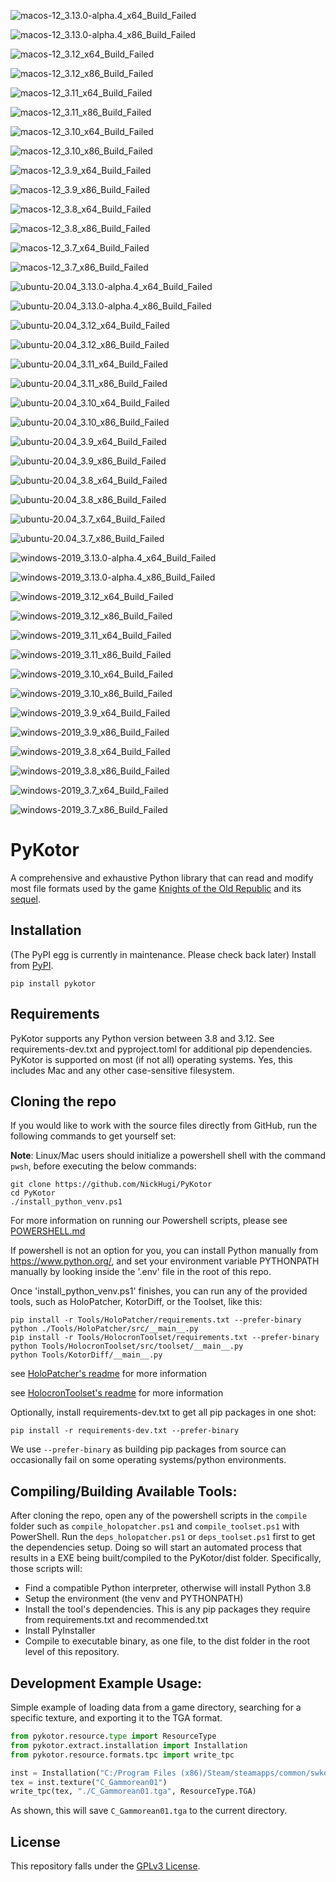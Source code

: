 ![macos-12_3.13.0-alpha.4_x64_Build_Failed](https://img.shields.io/badge/macos-12_3.13.0-alpha.4_x64_Build_Failed-lightgrey)

![macos-12_3.13.0-alpha.4_x86_Build_Failed](https://img.shields.io/badge/macos-12_3.13.0-alpha.4_x86_Build_Failed-lightgrey)

![macos-12_3.12_x64_Build_Failed](https://img.shields.io/badge/macos-12_3.12_x64_Build_Failed-lightgrey)

![macos-12_3.12_x86_Build_Failed](https://img.shields.io/badge/macos-12_3.12_x86_Build_Failed-lightgrey)

![macos-12_3.11_x64_Build_Failed](https://img.shields.io/badge/macos-12_3.11_x64_Build_Failed-lightgrey)

![macos-12_3.11_x86_Build_Failed](https://img.shields.io/badge/macos-12_3.11_x86_Build_Failed-lightgrey)

![macos-12_3.10_x64_Build_Failed](https://img.shields.io/badge/macos-12_3.10_x64_Build_Failed-lightgrey)

![macos-12_3.10_x86_Build_Failed](https://img.shields.io/badge/macos-12_3.10_x86_Build_Failed-lightgrey)

![macos-12_3.9_x64_Build_Failed](https://img.shields.io/badge/macos-12_3.9_x64_Build_Failed-lightgrey)

![macos-12_3.9_x86_Build_Failed](https://img.shields.io/badge/macos-12_3.9_x86_Build_Failed-lightgrey)

![macos-12_3.8_x64_Build_Failed](https://img.shields.io/badge/macos-12_3.8_x64_Build_Failed-lightgrey)

![macos-12_3.8_x86_Build_Failed](https://img.shields.io/badge/macos-12_3.8_x86_Build_Failed-lightgrey)

![macos-12_3.7_x64_Build_Failed](https://img.shields.io/badge/macos-12_3.7_x64_Build_Failed-lightgrey)

![macos-12_3.7_x86_Build_Failed](https://img.shields.io/badge/macos-12_3.7_x86_Build_Failed-lightgrey)

![ubuntu-20.04_3.13.0-alpha.4_x64_Build_Failed](https://img.shields.io/badge/ubuntu-20.04_3.13.0-alpha.4_x64_Build_Failed-lightgrey)

![ubuntu-20.04_3.13.0-alpha.4_x86_Build_Failed](https://img.shields.io/badge/ubuntu-20.04_3.13.0-alpha.4_x86_Build_Failed-lightgrey)

![ubuntu-20.04_3.12_x64_Build_Failed](https://img.shields.io/badge/ubuntu-20.04_3.12_x64_Build_Failed-lightgrey)

![ubuntu-20.04_3.12_x86_Build_Failed](https://img.shields.io/badge/ubuntu-20.04_3.12_x86_Build_Failed-lightgrey)

![ubuntu-20.04_3.11_x64_Build_Failed](https://img.shields.io/badge/ubuntu-20.04_3.11_x64_Build_Failed-lightgrey)

![ubuntu-20.04_3.11_x86_Build_Failed](https://img.shields.io/badge/ubuntu-20.04_3.11_x86_Build_Failed-lightgrey)

![ubuntu-20.04_3.10_x64_Build_Failed](https://img.shields.io/badge/ubuntu-20.04_3.10_x64_Build_Failed-lightgrey)

![ubuntu-20.04_3.10_x86_Build_Failed](https://img.shields.io/badge/ubuntu-20.04_3.10_x86_Build_Failed-lightgrey)

![ubuntu-20.04_3.9_x64_Build_Failed](https://img.shields.io/badge/ubuntu-20.04_3.9_x64_Build_Failed-lightgrey)

![ubuntu-20.04_3.9_x86_Build_Failed](https://img.shields.io/badge/ubuntu-20.04_3.9_x86_Build_Failed-lightgrey)

![ubuntu-20.04_3.8_x64_Build_Failed](https://img.shields.io/badge/ubuntu-20.04_3.8_x64_Build_Failed-lightgrey)

![ubuntu-20.04_3.8_x86_Build_Failed](https://img.shields.io/badge/ubuntu-20.04_3.8_x86_Build_Failed-lightgrey)

![ubuntu-20.04_3.7_x64_Build_Failed](https://img.shields.io/badge/ubuntu-20.04_3.7_x64_Build_Failed-lightgrey)

![ubuntu-20.04_3.7_x86_Build_Failed](https://img.shields.io/badge/ubuntu-20.04_3.7_x86_Build_Failed-lightgrey)

![windows-2019_3.13.0-alpha.4_x64_Build_Failed](https://img.shields.io/badge/windows-2019_3.13.0-alpha.4_x64_Build_Failed-lightgrey)

![windows-2019_3.13.0-alpha.4_x86_Build_Failed](https://img.shields.io/badge/windows-2019_3.13.0-alpha.4_x86_Build_Failed-lightgrey)

![windows-2019_3.12_x64_Build_Failed](https://img.shields.io/badge/windows-2019_3.12_x64_Build_Failed-lightgrey)

![windows-2019_3.12_x86_Build_Failed](https://img.shields.io/badge/windows-2019_3.12_x86_Build_Failed-lightgrey)

![windows-2019_3.11_x64_Build_Failed](https://img.shields.io/badge/windows-2019_3.11_x64_Build_Failed-lightgrey)

![windows-2019_3.11_x86_Build_Failed](https://img.shields.io/badge/windows-2019_3.11_x86_Build_Failed-lightgrey)

![windows-2019_3.10_x64_Build_Failed](https://img.shields.io/badge/windows-2019_3.10_x64_Build_Failed-lightgrey)

![windows-2019_3.10_x86_Build_Failed](https://img.shields.io/badge/windows-2019_3.10_x86_Build_Failed-lightgrey)

![windows-2019_3.9_x64_Build_Failed](https://img.shields.io/badge/windows-2019_3.9_x64_Build_Failed-lightgrey)

![windows-2019_3.9_x86_Build_Failed](https://img.shields.io/badge/windows-2019_3.9_x86_Build_Failed-lightgrey)

![windows-2019_3.8_x64_Build_Failed](https://img.shields.io/badge/windows-2019_3.8_x64_Build_Failed-lightgrey)

![windows-2019_3.8_x86_Build_Failed](https://img.shields.io/badge/windows-2019_3.8_x86_Build_Failed-lightgrey)

![windows-2019_3.7_x64_Build_Failed](https://img.shields.io/badge/windows-2019_3.7_x64_Build_Failed-lightgrey)

![windows-2019_3.7_x86_Build_Failed](https://img.shields.io/badge/windows-2019_3.7_x86_Build_Failed-lightgrey)

PyKotor
=======
A comprehensive and exhaustive Python library that can read and modify most file formats used by the game [Knights of the Old Republic](https://en.wikipedia.org/wiki/Star_Wars:_Knights_of_the_Old_Republic_(video_game)) and its [sequel](https://en.wikipedia.org/wiki/Star_Wars_Knights_of_the_Old_Republic_II:_The_Sith_Lords).

## Installation
(The PyPI egg is currently in maintenance. Please check back later) Install from [PyPI](https://pypi.org/project/PyKotor/).
```commandline
pip install pykotor
```

## Requirements
PyKotor supports any Python version between 3.8 and 3.12. See requirements-dev.txt and pyproject.toml for additional pip dependencies.
PyKotor is supported on most (if not all) operating systems. Yes, this includes Mac and any other case-sensitive filesystem.

## Cloning the repo
If you would like to work with the source files directly from GitHub, run the following commands to get yourself set:

**Note**: Linux/Mac users should initialize a powershell shell with the command `pwsh`, before executing the below commands:

```commandline
git clone https://github.com/NickHugi/PyKotor
cd PyKotor
./install_python_venv.ps1
```
For more information on running our Powershell scripts, please see [POWERSHELL.md](https://github.com/NickHugi/PyKotor/blob/master/POWERSHELL.md)

If powershell is not an option for you, you can install Python manually from https://www.python.org/, and set your environment variable PYTHONPATH manually by looking inside the '.env' file in the root of this repo.


Once 'install_python_venv.ps1' finishes, you can run any of the provided tools, such as HoloPatcher, KotorDiff, or the Toolset, like this:
```commandline
pip install -r Tools/HoloPatcher/requirements.txt --prefer-binary
python ./Tools/HoloPatcher/src/__main__.py
pip install -r Tools/HolocronToolset/requirements.txt --prefer-binary
python Tools/HolocronToolset/src/toolset/__main__.py
python Tools/KotorDiff/__main__.py
```

see [HoloPatcher's readme](https://github.com/NickHugi/PyKotor/tree/master/Tools/HoloPatcher#readme) for more information

see [HolocronToolset's readme](https://github.com/NickHugi/PyKotor/tree/master/Tools/HolocronToolset#readme) for more information

Optionally, install requirements-dev.txt to get all pip packages in one shot:
```commandline
pip install -r requirements-dev.txt --prefer-binary
```
We use `--prefer-binary` as building pip packages from source can occasionally fail on some operating systems/python environments.

## Compiling/Building Available Tools:
After cloning the repo, open any of the powershell scripts in the `compile` folder such as `compile_holopatcher.ps1` and `compile_toolset.ps1` with PowerShell. Run the `deps_holopatcher.ps1` or `deps_toolset.ps1` first to get the dependencies setup. Doing so will start an automated process that results in a EXE being built/compiled to the PyKotor/dist folder. Specifically, those scripts will:
- Find a compatible Python interpreter, otherwise will install Python 3.8
- Setup the environment (the venv and PYTHONPATH)
- Install the tool's dependencies. This is any pip packages they require from requirements.txt and recommended.txt
- Install PyInstaller
- Compile to executable binary, as one file, to the dist folder in the root level of this repository.


## Development Example Usage:
Simple example of loading data from a game directory, searching for a specific texture, and exporting it to the TGA format.
```python
from pykotor.resource.type import ResourceType
from pykotor.extract.installation import Installation
from pykotor.resource.formats.tpc import write_tpc

inst = Installation("C:/Program Files (x86)/Steam/steamapps/common/swkotor")
tex = inst.texture("C_Gammorean01")
write_tpc(tex, "./C_Gammorean01.tga", ResourceType.TGA)
```
As shown, this will save `C_Gammorean01.tga` to the current directory.

## License
This repository falls under the [GPLv3 License](https://github.com/NickHugi/PyKotor/blob/master/LICENSE).

